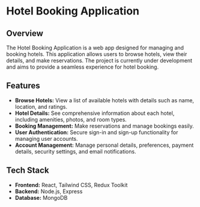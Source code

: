 # Hotel Booking Application

## Overview

The Hotel Booking Application is a web app designed for managing and booking hotels. This application allows users to browse hotels, view their details, and make reservations. The project is currently under development and aims to provide a seamless experience for hotel booking.

## Features

- **Browse Hotels:** View a list of available hotels with details such as name, location, and ratings.
- **Hotel Details:** See comprehensive information about each hotel, including amenities, photos, and room types.
- **Booking Management:** Make reservations and manage bookings easily.
- **User Authentication:** Secure sign-in and sign-up functionality for managing user accounts.
- **Account Management:** Manage personal details, preferences, payment details, security settings, and email notifications.

## Tech Stack

- **Frontend:** React, Tailwind CSS, Redux Toolkit
- **Backend:** Node.js, Express
- **Database:** MongoDB

